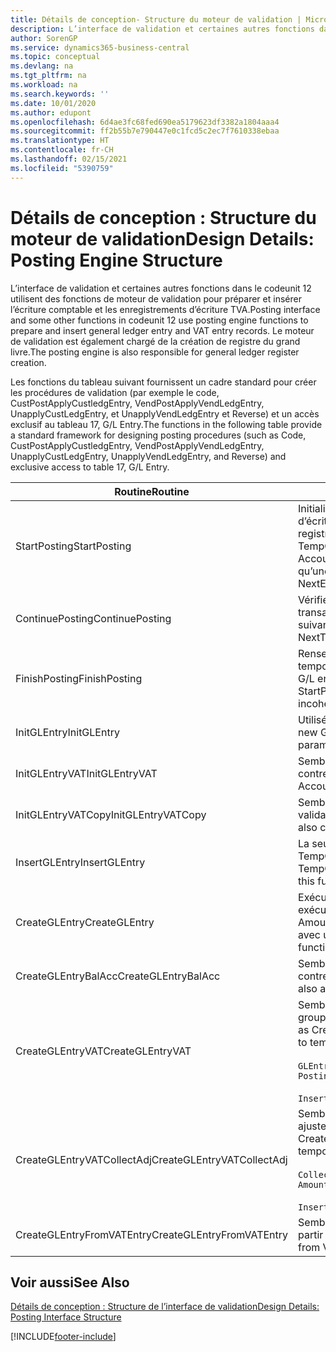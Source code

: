 ```yaml
---
title: Détails de conception- Structure du moteur de validation | Microsoft Docs
description: L’interface de validation et certaines autres fonctions dans le codeunit 12 utilisent des fonctions de moteur de validation pour préparer et insérer l’écriture comptable et les enregistrements d’écriture TVA. Le moteur de validation est également chargé de la création de registre du grand livre.
author: SorenGP
ms.service: dynamics365-business-central
ms.topic: conceptual
ms.devlang: na
ms.tgt_pltfrm: na
ms.workload: na
ms.search.keywords: ''
ms.date: 10/01/2020
ms.author: edupont
ms.openlocfilehash: 6d4ae3fc68fed690ea5179623df3382a1804aaa4
ms.sourcegitcommit: ff2b55b7e790447e0c1fcd5c2ec7f7610338ebaa
ms.translationtype: HT
ms.contentlocale: fr-CH
ms.lasthandoff: 02/15/2021
ms.locfileid: "5390759"
---
```

# <a name="design-details-posting-engine-structure"></a><span data-ttu-id="f6fef-104">Détails de conception : Structure du moteur de validation</span><span class="sxs-lookup"><span data-stu-id="f6fef-104">Design Details: Posting Engine Structure</span></span>
<span data-ttu-id="f6fef-105">L’interface de validation et certaines autres fonctions dans le codeunit 12 utilisent des fonctions de moteur de validation pour préparer et insérer l’écriture comptable et les enregistrements d’écriture TVA.</span><span class="sxs-lookup"><span data-stu-id="f6fef-105">Posting interface and some other functions in codeunit 12 use posting engine functions to prepare and insert general ledger entry and VAT entry records.</span></span> <span data-ttu-id="f6fef-106">Le moteur de validation est également chargé de la création de registre du grand livre.</span><span class="sxs-lookup"><span data-stu-id="f6fef-106">The posting engine is also responsible for general ledger register creation.</span></span>  
  
 <span data-ttu-id="f6fef-107">Les fonctions du tableau suivant fournissent un cadre standard pour créer les procédures de validation (par exemple le code, CustPostApplyCustledgEntry, VendPostApplyVendLedgEntry, UnapplyCustLedgEntry, et UnapplyVendLedgEntry et Reverse) et un accès exclusif au tableau 17, G/L Entry.</span><span class="sxs-lookup"><span data-stu-id="f6fef-107">The functions in the following table provide a standard framework for designing posting procedures (such as Code, CustPostApplyCustledgEntry, VendPostApplyVendLedgEntry, UnapplyCustLedgEntry, UnapplyVendLedgEntry, and Reverse) and exclusive access to table 17, G/L Entry.</span></span>  
  
|<span data-ttu-id="f6fef-108">Routine</span><span class="sxs-lookup"><span data-stu-id="f6fef-108">Routine</span></span>|<span data-ttu-id="f6fef-109">Désignation</span><span class="sxs-lookup"><span data-stu-id="f6fef-109">Description</span></span>|  
|-------------|---------------------------------------|  
|<span data-ttu-id="f6fef-110">StartPosting</span><span class="sxs-lookup"><span data-stu-id="f6fef-110">StartPosting</span></span>|<span data-ttu-id="f6fef-111">Initialise le tampon de validation TempGLEntryBuf, verrouille les tableaix d’écriture comptable et écriture TVA, et initialise la période de comptabilité, le registre de comptabilité et le taux de change.</span><span class="sxs-lookup"><span data-stu-id="f6fef-111">Initializes posting buffer TempGLEntryBuf, locks G/L Entry and VAT Entry tables, and initializes Accounting Period, G/L Register, and Exchange Rate.</span></span> <span data-ttu-id="f6fef-112">Ne devrait être appelé qu’une fois, alors NextEntryNo est 0.</span><span class="sxs-lookup"><span data-stu-id="f6fef-112">Should be called only once, then NextEntryNo is 0.</span></span>|  
|<span data-ttu-id="f6fef-113">ContinuePosting</span><span class="sxs-lookup"><span data-stu-id="f6fef-113">ContinuePosting</span></span>|<span data-ttu-id="f6fef-114">Vérifie et valide la TVA sur encaissement pour le précédent incrément de transaction NextTransactionNo et prépare la validation de la ligne suivante.</span><span class="sxs-lookup"><span data-stu-id="f6fef-114">Checks and posts unrealized VAT for previous transaction increment NextTransactionNo and prepares post of next line.</span></span>|  
|<span data-ttu-id="f6fef-115">FinishPosting</span><span class="sxs-lookup"><span data-stu-id="f6fef-115">FinishPosting</span></span>|<span data-ttu-id="f6fef-116">Renseigne la validation en insérant des écritures comptables à partir de tampon temporaire dans le tableau de base de données.</span><span class="sxs-lookup"><span data-stu-id="f6fef-116">Completes posting by inserting G/L entries from temporary buffer into database table.</span></span> <span data-ttu-id="f6fef-117">Toujours utilisé avec StartPosting.</span><span class="sxs-lookup"><span data-stu-id="f6fef-117">Always used together with StartPosting.</span></span> <span data-ttu-id="f6fef-118">Vérifie les incohérences.</span><span class="sxs-lookup"><span data-stu-id="f6fef-118">Checks for inconsistencies.</span></span>|  
|<span data-ttu-id="f6fef-119">InitGLEntry</span><span class="sxs-lookup"><span data-stu-id="f6fef-119">InitGLEntry</span></span>|<span data-ttu-id="f6fef-120">Utilisé pour lancer la nouvelle écriture comptable pour Gen.</span><span class="sxs-lookup"><span data-stu-id="f6fef-120">Used to initialize new G/L entry for Gen.</span></span> <span data-ttu-id="f6fef-121">Jnl Line.</span><span class="sxs-lookup"><span data-stu-id="f6fef-121">Jnl Line.</span></span> <span data-ttu-id="f6fef-122">Retourne GLEntry comme paramètre.</span><span class="sxs-lookup"><span data-stu-id="f6fef-122">Returns GLEntry as parameter.</span></span>|  
|<span data-ttu-id="f6fef-123">InitGLEntryVAT</span><span class="sxs-lookup"><span data-stu-id="f6fef-123">InitGLEntryVAT</span></span>|<span data-ttu-id="f6fef-124">Semblable à InitGLEntry, mais affecte également Numéro de compte contrepartie et SummarizeVAT.</span><span class="sxs-lookup"><span data-stu-id="f6fef-124">Same as InitGLEntry, but also assigns Bal. Account No. and SummarizeVAT.</span></span>|  
|<span data-ttu-id="f6fef-125">InitGLEntryVATCopy</span><span class="sxs-lookup"><span data-stu-id="f6fef-125">InitGLEntryVATCopy</span></span>|<span data-ttu-id="f6fef-126">Semblable à InitGLEntryVAT, mais copie également les données des groupes de validation de l’écriture TVA avant SummarizeVAT.</span><span class="sxs-lookup"><span data-stu-id="f6fef-126">Similar to InitGLEntryVAT, but also copies posting groups data from VAT Entry before SummarizeVAT.</span></span>|  
|<span data-ttu-id="f6fef-127">InsertGLEntry</span><span class="sxs-lookup"><span data-stu-id="f6fef-127">InsertGLEntry</span></span>|<span data-ttu-id="f6fef-128">La seule fonction qui insère l’écriture comptable dans le tableau TempGLEntryBuf global.</span><span class="sxs-lookup"><span data-stu-id="f6fef-128">The only function that inserts G/L entry into global TempGLEntryBuf table.</span></span> <span data-ttu-id="f6fef-129">Utilisez toujours cette fonction pour insérer.</span><span class="sxs-lookup"><span data-stu-id="f6fef-129">Always use this function for insert.</span></span>|  
|<span data-ttu-id="f6fef-130">CreateGLEntry</span><span class="sxs-lookup"><span data-stu-id="f6fef-130">CreateGLEntry</span></span>|<span data-ttu-id="f6fef-131">Exécute InitGLEntry, affecte le montant des devises supplémentaires, puis exécute InsertGLEntry.</span><span class="sxs-lookup"><span data-stu-id="f6fef-131">Performs an InitGLEntry, assigns Additional Currency Amount, and then performs InsertGLEntry.</span></span> <span data-ttu-id="f6fef-132">Remplace plusieurs lignes de code avec un seul appel de fonction.</span><span class="sxs-lookup"><span data-stu-id="f6fef-132">Replaces several lines of code with a single function call.</span></span>|  
|<span data-ttu-id="f6fef-133">CreateGLEntryBalAcc</span><span class="sxs-lookup"><span data-stu-id="f6fef-133">CreateGLEntryBalAcc</span></span>|<span data-ttu-id="f6fef-134">Semblable à CreateGLEntry, mais affecte également Type de compte contrepartie et Numéro de compte contrepartie.</span><span class="sxs-lookup"><span data-stu-id="f6fef-134">Same as CreateGLEntry, but also assigns Bal. Account Type and Bal. Account No.</span></span>|  
|<span data-ttu-id="f6fef-135">CreateGLEntryVAT</span><span class="sxs-lookup"><span data-stu-id="f6fef-135">CreateGLEntryVAT</span></span>|<span data-ttu-id="f6fef-136">Semblable à CreateGLEntry, mais avec le traitement supplémentaire pour les groupes de validation et l’enregistrement sur un tampon TVA temporaire :</span><span class="sxs-lookup"><span data-stu-id="f6fef-136">Same as CreateGLEntry, but with additional processing for posting groups and saving to temporary VAT buffer:</span></span><br /><br /> `GLEntry.CopyPostingGroupsFromDtldCVBuf(DtldCVLedgEntryBuf,GenJnlLine."Gen. Posting Type");`<br /><br /> `InsertVATEntriesFromTemp(DtldCVLedgEntryBuf,GLEntry);`|  
|<span data-ttu-id="f6fef-137">CreateGLEntryVATCollectAdj</span><span class="sxs-lookup"><span data-stu-id="f6fef-137">CreateGLEntryVATCollectAdj</span></span>|<span data-ttu-id="f6fef-138">Semblable à CreateGLEntry, mais avec la collection supplémentaire des ajustements et l’enregistrement sur un tampon TVA temporaire :</span><span class="sxs-lookup"><span data-stu-id="f6fef-138">Same as CreateGLEntry, but with additional collection of adjustments and saving to temporary VAT buffer:</span></span><br /><br /> `CollectAdjustment(AdjAmount,GLEntry.Amount,GLEntry."Additional-Currency Amount",OriginalDateSet);`<br /><br /> `InsertVATEntriesFromTemp(DtldCVLedgEntryBuf,GLEntry);`|  
|<span data-ttu-id="f6fef-139">CreateGLEntryFromVATEntry</span><span class="sxs-lookup"><span data-stu-id="f6fef-139">CreateGLEntryFromVATEntry</span></span>|<span data-ttu-id="f6fef-140">Semblable à CreateGLEntry, mais copie également les groupes de validation à partir de l’écriture TVA.</span><span class="sxs-lookup"><span data-stu-id="f6fef-140">Same as CreateGLEntry, but also copies posting groups from VAT entry.</span></span>|  
  
## <a name="see-also"></a><span data-ttu-id="f6fef-141">Voir aussi</span><span class="sxs-lookup"><span data-stu-id="f6fef-141">See Also</span></span>  
 [<span data-ttu-id="f6fef-142">Détails de conception : Structure de l’interface de validation</span><span class="sxs-lookup"><span data-stu-id="f6fef-142">Design Details: Posting Interface Structure</span></span>](design-details-posting-interface-structure.md)

[!INCLUDE[footer-include](includes/footer-banner.md)]